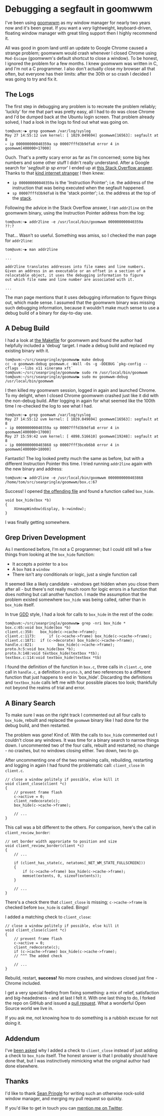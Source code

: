 # Debugging a segfault in goomwwm

I've been using [goomwwm](https://github.com/seanpringle/goomwwm) as my window manager
for nearly two years now and it's been great. If you want a *very* lightweight, keyboard-driven,
floating window manager with great tiling support then I highly recommend it.

All was good in goom land until an update to Google Chrome caused a strange problem; goomwwm would crash
whenever I closed Chrome using `Mod-Escape` (goomwwm's default shortcut to close a window). To be
honest, I ignored the problem for a few months. I knew goomwwm was written in C, and I'm not a C programmer.
I also don't actually close my browser all that often, but everyone has their limits: after the 30th or so crash I decided I was
going to try and fix it.

## The Logs

The first step in debugging any problem is to recreate the problem reliably; 'luckily' for me that part 
was pretty easy, all I had to do was close Chrome and I'd be dumped back at the Ubuntu login screen.
That problem already solved, I had a look in the logs to find out what was going on.

    tom@uvm:~▶ grep goomwwm /var/log/syslog 
    May 27 14:55:12 uvm kernel: [ 1029.049694] goomwwm[16563]: segfault at 8
    ▹ ip 000000000040359a sp 00007fffd3b9dfa8 error 4 in goomwwm[400000+17000]

Ouch. That's a pretty scary error as far as I'm concerned; some big hex numbers and some other stuff
I didn't really understand. After a Google search for '*segfault ip sp error*' I ended up at 
[this Stack Overflow answer](http://stackoverflow.com/a/2549593). Thanks to that 
[kind internet stranger](https://self-evident.org/) I then knew:

* `ip 000000000040359a` is the 'Instruction Pointer'; i.e. the address of the instruction that was being executed when the segfault happened.
* `sp 00007fffd3b9dfa8` is the 'stack pointer'; i.e. the address at the top of the [stack](https://en.wikipedia.org/wiki/Stack-based_memory_allocation).

Following the advice in the Stack Overflow answer, I ran `addr2line` on the goomwwm binary, using the Instruction Pointer
address from the log:

    tom@uvm:~▶ addr2line -e /usr/local/bin/goomwwm 000000000040359a
    ??:?

That... Wasn't so useful. Something was amiss, so I checked the man page for `addr2line`:

    tom@uvm:~▶ man addr2line

    ...

    addr2line translates addresses into file names and line numbers.
    Given an address in an executable or an offset in a section of a
    relocatable object, it uses the debugging information to figure
    out which file name and line number are associated with it.

    ...

The man page mentions that it uses debugging information to figure things out, which made sense. I assumed
that the goomwwm binary was missing such debugging information, because it wouldn't make much sense to use
a debug build of a binary for day-to-day use.

## A Debug Build

I had a look at [the Makefile](https://github.com/seanpringle/goomwwm/blob/master/Makefile#L7) for goomwwm
and found the author had helpfully included a 'debug' target. I made a debug build and replaced my
existing binary with it.

    tom@uvm:~/src/seanpringle/goomwwm▶ make debug
    cc -o goomwwm-debug goomwwm.c -Wall -Os -g -DDEBUG `pkg-config --cflags --libs x11 xinerama xft`
    tom@uvm:~/src/seanpringle/goomwwm▶ sudo rm /usr/local/bin/goomwwm
    tom@uvm:~/src/seanpringle/goomwwm▶ sudo mv goomwwm-debug /usr/local/bin/goomwwm

I then killed my goomwwm session, logged in again and launched Chrome. To my delight, when I closed Chrome
goomwwm crashed just like it did with the non-debug build. After logging in again for what seemed like
the 100th time I re-checked the log to see what I had.

    tom@uvm:~▶ grep goomwwm /var/log/syslog 
    May 27 14:55:12 uvm kernel: [ 1029.049694] goomwwm[16563]: segfault at 8
    ▹ ip 000000000040359a sp 00007fffd3b9dfa8 error 4 in goomwwm[400000+17000]
    May 27 15:59:42 uvm kernel: [ 4898.516610] goomwwm[19248]: segfault at 8
    ▹ ip 0000000000403868 sp 00007fff3bceb6b8 error 4 in goomwwm[400000+18000]

Fantastic! The log looked pretty much the same as before, but with a different Instruction Pointer this time.
I tried running `addr2line` again with the new binary and address:

    tom@uvm:~▶ addr2line -e /usr/local/bin/goomwwm 0000000000403868
    /home/tom/src/seanpringle/goomwwm/box.c:67

Success! I opened [the offending file](https://github.com/seanpringle/goomwwm/blob/master/box.c#L67) and found a
function called `box_hide`.

    void box_hide(box *b) 
    {
        XUnmapWindow(display, b->window);
    }

I was finally getting somewhere.

## Grep Driven Development

As I mentioned before, I'm not a C programmer; but I could still tell a few things from looking at the `box_hide` function:

* It accepts a pointer to a `box`
* A `box` has a `window`
* There isn't any conditionals or logic, just a single function call

It seemed like a likely candidate - windows get hidden when you close them after all - but there's not really
much room for logic errors in a function that does nothing but call another function. I made the assumption that the
problem existed somewhere `box_hide` was being called, rather than in `box_hide` itself.

In true [GDD](http://stevenharman.net/bag-of-methods-module-and-grep-driven-development) style, I had a look for
calls to `box_hide` in the rest of the code:

    tom@uvm:~/src/seanpringle/goomwwm▶ grep -nri box_hide *
    box.c:65:void box_hide(box *b)
    client.c:358:   box_hide(c->cache->frame);
    client.c:1173:      if (c->cache->frame) box_hide(c->cache->frame);
    client.c:1871:  if (c->decorate) box_hide(c->cache->frame);
    handle.c:821:           box_hide(c->cache->frame);
    proto.h:5:void box_hide(box *b);
    proto.h:148:void textbox_hide(textbox *tb);
    textbox.c:114:void textbox_hide(textbox *tb)

I found the definition of the function in `box.c`, three calls in `client.c`, one call in `handle.c`,
a definition in `proto.h`, and two references to a different function that just happens to end in 'box_hide'.
Discarding the definitions and `textbox_hide` calls left me with four possible places too look; thankfully not beyond
the realms of trial and error.

## A Binary Search

To make sure I was on the right track I commented out all four calls to `box_hide`,
rebuilt and replaced the `goomwwm` binary like I had done for the debug build,
and then restarted.

The problem was gone! Kind of. With the calls to `box_hide` commented out I couldn't close any windows.
It was time for a binary search to narrow things down. I uncommented two of the four calls, rebuilt and
restarted; no change - no crashes, but no windows closing either. Two down, two to go.

After uncommenting one of the two remaining calls, rebuilding, restarting and logging in again I had found
the problematic call: `client_close` in `client.c`.

    // close a window politely if possible, else kill it
    void client_close(client *c)
    {
        // prevent frame flash
        c->active = 0; 
        client_redecorate(c);
        box_hide(c->cache->frame);
        
        // ...    
    }

This call was a bit different to the others. For comparison, here's the call in `client_review_border`:

    // set border width approriate to position and size
    void client_review_border(client *c)
    {
        // ...

        if (client_has_state(c, netatoms[_NET_WM_STATE_FULLSCREEN]))
        {
            if (c->cache->frame) box_hide(c->cache->frame);
            memset(extents, 0, sizeof(extents));
        }

        // ...
    }

There's a check there that `client_close` is missing; `c->cache->frame` is checked before `box_hide` is
called. Bingo!

I added a matching check to `client_close`:

    // close a window politely if possible, else kill it
    void client_close(client *c)
    {
        // prevent frame flash
        c->active = 0;
        client_redecorate(c);
        if (c->cache->frame) box_hide(c->cache->frame);
        // ^^^ The added check
        
        // ...
    }

Rebuild, restart, **success!** No more crashes, and windows closed just fine - Chrome included.

I get a very special feeling from fixing something: a mix of relief, satisfaction and big-headedness - and at last I felt it.
With one last thing to do, I forked the repo on GitHub and issued a [pull request](https://github.com/seanpringle/goomwwm/pull/30).
What a wonderful Open Source world we live in.

If you ask me, not knowing how to do something is a rubbish excuse for not doing it.

## Addendum

I've [been asked](https://twitter.com/craiga/status/603947520134348800) why I added a check to `client_close` instead
of just adding a check to `box_hide` itself. The honest answer is that I probably should have done that, but I was instinctively
mimicking what the original author had done elsewhere.

## Thanks
I'd like to thank [Sean Pringle](http://aerosuidae.net/) for writing such an otherwise rock-solid window manager, and merging my
pull request so quickly.

If you'd like to get in touch you can [mention me on Twitter](https://twitter.com/TomNomNom).
